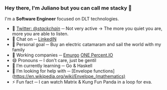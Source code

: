 ### Hey there, I'm Juliano but you can call me stacky 👋

I'm a **Software Engineer** focused on DLT technologies.

- 🐤 [Twitter: @_stackchain_](https://twitter.com/stackchain) ─ Not very active -> The more you quiet you are, 
more you are able to listen.
- 💬 Chat on  ─ [LinkedIN](https://www.linkedin.com/in/juliano-lazzarotto)
- 💙 Personal goal ─ Buy an electric catamaram and sail the world with my family
- 💭 Working companies ─  [Emurgo](https://emurgo.io) [ONE Percent.IO](https://onepercent.io)
- 😄 Pronouns ─ I don't care, just be gentil
- 🌱 I’m currently learning ─  Go & Haskell
- 🤔 I’m looking for help with ─  [Envelope functions](https://en.wikipedia.org/wiki/Envelope_(mathematics)
- ⚡ Fun fact  ─ I can watch Matrix & Kung Fun Panda in a loop for eva.
